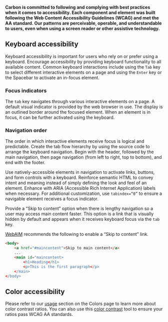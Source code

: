 **Carbon is committed to following and complying with best practices when it comes to accessibility. Each component and element was built following the Web Content Accessibility Guidelines (WCAG) and met the AA standard. Our patterns are perceivable, operable, and understandable to users, even when using a screen reader or other assistive technology.**

## Keyboard accessibility
Keyboard accessibility is important for users who rely on or prefer using a keyboard. Encourage accessibility by providing keyboard functionality to all available content. Common keyboard interactions include using the `Tab` key to select different interactive elements on a page and using the `Enter` key or the Spacebar to activate an in-focus element.

### Focus indicators

The `tab` key navigates through various interactive elements on a page. A default visual indicator is provided by the web browser in use. The display is an outlined border around the focused element. When an element is in focus, it can be further activated using the keyboard.

### Navigation order

The order in which interactive elements receive focus is logical and predictable. Create the tab flow hierarchy by using the source code to arrange the keyboard navigation. Begin with the header, followed by the main navigation, then page navigation (from left to right, top to bottom), and end with the footer.

Use natively-accessible elements in navigation to activate links, buttons, and form controls with a keyboard. Reinforce semantic HTML to convey intent and meaning instead of simply defining the look and feel of an element. Enhance with ARIA (Accessible Rich Internet Application) labels when necessary. For additional customization, use `tabindex=“0”` to ensure a navigable element receives a focus indicator.

Provide a “Skip to content” option when there is lengthy navigation so a user may access main content faster. This option is a link that is visually hidden by default and appears when it receives keyboard focus via the `tab` key.

<a href="http://webaim.org/techniques/skipnav/" target=blank>WebAIM</a> recommends the following to enable a “Skip to content” link.

```html
<body>
    <a href="#maincontent">Skip to main content</a>
    ...
    <main id="maincontent>
        <h1>Heading</h1>
        <p>This is the first paragraph</p>
    </main>
</body>
```


## Color accessibility
Please refer to our [usage](http://carbondesignsystem.com/style/colors/usage) section on the Colors page to learn more about color contrast ratios. You can also use this [color contrast](https://marijohannessen.github.io/color-contrast-checker/) tool to ensure your ratios pass WCAG AA standards. 
